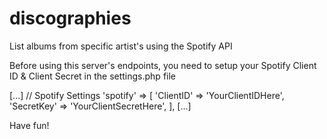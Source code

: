 # discographies
List albums from specific artist's using the Spotify API
 
Before using this server's endpoints, you need to setup your Spotify Client ID & Client Secret in the settings.php file

[...]
    // Spotify Settings
    'spotify' => [
        'ClientID' => 'YourClientIDHere',
        'SecretKey' => 'YourClientSecretHere',
		],
[...]

Have fun!
